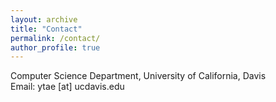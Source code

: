 ```yaml
---
layout: archive
title: "Contact"
permalink: /contact/
author_profile: true
---
```

Computer Science Department, University of California, Davis<br>
Email: ytae [at] ucdavis.edu
